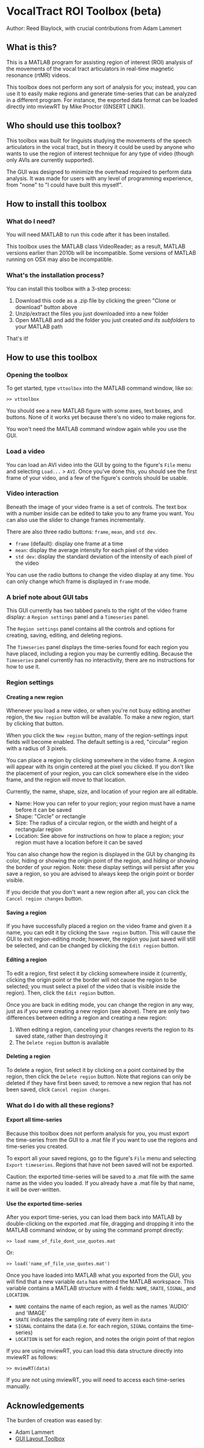 # VocalTract ROI Toolbox (beta)

Author: Reed Blaylock, with crucial contributions from Adam Lammert

## What is this?

This is a MATLAB program for assisting region of interest (ROI) analysis of the movements of the vocal tract articulators in real-time magnetic resonance (rtMR) videos.

This toolbox does not perform any sort of analysis for you; instead, you can use it to easily make regions and generate time-series that can be analyzed in a different program. For instance, the exported data format can be loaded directly into mviewRT by Mike Proctor ((INSERT LINK)).

## Who should use this toolbox?

This toolbox was built for linguists studying the movements of the speech articulators in the vocal tract, but in theory it could be used by anyone who wants to use the region of interest technique for any type of video (though only AVIs are currently supported).

The GUI was designed to minimize the overhead required to perform data analysis. It was made for users with any level of programming experience, from "none" to "I could have built this myself".

## How to install this toolbox

### What do I need?

You will need MATLAB to run this code after it has been installed.

This toolbox uses the MATLAB class VideoReader; as a result, MATLAB versions earlier than 2010b will be incompatible. Some versions of MATLAB running on OSX may also be incompatible.

### What's the installation process?

You can install this toolbox with a 3-step process:

1. Download this code as a .zip file by clicking the green "Clone or download" button above
2. Unzip/extract the files you just downloaded into a new folder
3. Open MATLAB and add the folder you just created *and its subfolders* to your MATLAB path

That's it!

## How to use this toolbox

### Opening the toolbox

To get started, type `vttoolbox` into the MATLAB command window, like so:

```
>> vttoolbox
```

You should see a new MATLAB figure with some axes, text boxes, and buttons. None of it works yet because there's no video to make regions for.

You won't need the MATLAB command window again while you use the GUI.

### Load a video

You can load an AVI video into the GUI by going to the figure's `File` menu and selecting `Load...` > `AVI`. Once you've done this, you should see the first frame of your video, and a few of the figure's controls should be usable.

### Video interaction

Beneath the image of your video frame is a set of controls. The text box with a number inside can be edited to take you to any frame you want. You can also use the slider to change frames incrementally.

There are also three radio buttons: `frame`, `mean`, and `std dev`.
- `frame` (default): display one frame at a time
- `mean`: display the average intensity for each pixel of the video
- `std dev`: display the standard deviation of the intensity of each pixel of the video

You can use the radio buttons to change the video display at any time. You can only change which frame is displayed in `frame` mode.

### A brief note about GUI tabs

This GUI currently has two tabbed panels to the right of the video frame display: a `Region settings` panel and a `Timeseries` panel.

The `Region settings` panel contains all the controls and options for creating, saving, editing, and deleting regions.

The `Timeseries` panel displays the time-series found for each region you have placed, including a region you may be currently editing. Because the `Timeseries` panel currently has no interactivity, there are no instructions for how to use it.

### Region settings

#### Creating a new region

Whenever you load a new video, or when you're not busy editing another region, the `New region` button will be available. To make a new region, start by clicking that button.

When you click the `New region` button, many of the region-settings input fields will become enabled. The default setting is a red, "circular" region with a radius of 3 pixels.

You can place a region by clicking somewhere in the video frame. A region will appear with its origin centered at the pixel you clicked. If you don't like the placement of your region, you can click somewhere else in the video frame, and the region will move to that location.

Currently, the name, shape, size, and location of your region are all editable.

- Name: How you can refer to your region; your region must have a name before it can be saved
- Shape: "Circle" or rectangle
- Size: The radius of a circular region, or the width and height of a rectangular region
- Location: See above for instructions on how to place a region; your region must have a location before it can be saved

You can also change how the region is displayed in the GUI by changing its color, hiding or showing the origin point of the region, and hiding or showing the border of your region. Note: these display settings will persist after you save a region, so you are advised to always keep the origin point or border visible.

If you decide that you don't want a new region after all, you can click the `Cancel region changes` button.

#### Saving a region

If you have successfully placed a region on the video frame and given it a name, you can edit it by clicking the `Save region` button. This will cause the GUI to exit region-editing mode; however, the region you just saved will still be selected, and can be changed by clicking the `Edit region` button.

#### Editing a region

To edit a region, first select it by clicking somewhere inside it (currently, clicking the origin point or the border will not cause the region to be selected; you must select a pixel of the video that is visible inside the region). Then, click the `Edit region` button.

Once you are back in editing mode, you can change the region in any way, just as if you were creating a new region (see above). There are only two differences between editing a region and creating a new region:

1. When editing a region, canceling your changes reverts the region to its saved state, rather than destroying it
2. The `Delete region` button is available

#### Deleting a region

To delete a region, first select it by clicking on a point contained by the region, then click the `Delete region` button. Note that regions can only be deleted if they have first been saved; to remove a new region that has not been saved, click `Cancel region changes`.

### What do I do with all these regions?

#### Export all time-series

Because this toolbox does not perform analysis for you, you must export the time-series from the GUI to a .mat file if you want to use the regions and time-series you created.

To export all your saved regions, go to the figure's `File` menu and selecting `Export timeseries`. Regions that have not been saved will not be exported.

Caution: the exported time-series will be saved to a .mat file with the same name as the video you loaded. If you already have a .mat file by that name, it will be over-written.

#### Use the exported time-series

After you export time-series, you can load them back into MATLAB by double-clicking on the exported .mat file, dragging and dropping it into the MATLAB command window, or by using the command prompt directly:

```
>> load name_of_file_dont_use_quotes.mat
```

Or:

```
>> load('name_of_file_use_quotes.mat')
```

Once you have loaded into MATLAB what you exported from the GUI, you will find that a new variable `data` has entered the MATLAB workspace. This variable contains a MATLAB structure with 4 fields: `NAME`, `SRATE`, `SIGNAL`, and `LOCATION`.

- `NAME` contains the name of each region, as well as the names 'AUDIO' and 'IMAGE'
- `SRATE` indicates the sampling rate of every item in `data`
- `SIGNAL` contains the data (i.e. for each region, `SIGNAL` contains the time-series)
- `LOCATION` is set for each region, and notes the origin point of that region

If you are using mviewRT, you can load this data structure directly into mviewRT as follows:

```
>> mviewRT(data)
```

If you are not using mviewRT, you will need to access each time-series manually.

<!--
## Application architecture

vt.Gui.m generates the user interface by constructing various vt.Component 
objects, most of which are wrappers for the GUI Layout Toolbox classes (uix.*) 
and native MATLAB GUI-related functions (e.g. uimenu() ). The purpose of the 
vt.Component wrapper is to support an event-based unidirectional data-flow 
framework.

Changes to the GUI (i.e. responses to user interaction) are controlled by 
MATLAB's native event system. When the user interacts with a vt.Component, that
component emits an event; the event is processed by vt.Reducer, the "central 
hub" for most of the application logic. Events sent to vt.Reducer are called 
"Actions", denoting that the event occurred when a user performed an action.
  
When appropriate, vt.Reducer will alter the application's "state", stored in 
vt.State. State is the repository of information being currently used in the 
application (e.g. current frame number). vt.Components sometimes use the 
information in vt.State to shape their look (e.g. the component that shows the
current frame of the video gets the frame number from the application state). 
Whenever certain properties of the state change, a MATLAB event is emitted that 
tells any components using those properties to re-render themselves (e.g.
change the picture to another frame). Events triggered by changes in state are 
referred to simply as "State changes".

With this architecture in place, all the data flows in one direction:
vt.Component -> vt.Reducer -> vt.State -> vt.Component

And for a more complicated example, here's a real one:
vt.LoadMenuItem -> callback event -> vt.Reducer -> vt.State.isLoading -> PropSet event -> vt.VideoLoader -> dispatch action -> vt.Reducer.setVideoData { -1-> PropSet event -> vt.Axes.update(), -2-> vt.Reducer.finishedLoading }

The main advantage of unidirectional data-flow is to ensure that individual 
components don't accidentally damage the application state, or prevent other
components from getting the information they need. Additional benefits of this 
architecture include: minimizing the need to pass complex callback functions 
back and forth between components; the ability to let multiple components use 
the same function or functions to make similar changes; and, the decreased 
likelihood of small errors hiding in obscure parts of the application.

(All of these things could have been accomplished in any number of other 
frameworks, but this unidirectional flow structure was adopted in part because 
it is currently fashionable in the world of (web) app development, and in part 
because it is my preferred choice for maintaining application tidiness. If you
discover a problem with the implementation of this framework, pleases submit a
bug report.)

Users are invited to write their own plug-ins for this application by 
extending the vt.State, vt.Reducer, and vt.Component classes to suit their own 
needs.
-->

## Acknowledgements

The burden of creation was eased by:
- Adam Lammert
- <a href="https://www.mathworks.com/matlabcentral/fileexchange/47982-gui-layout-toolbox" target="_blank">GUI Layout Toolbox</a>
<!-- - <a href="http://www.mathworks.com/matlabcentral/fileexchange/1039-hline-and-vline" target="_blank">vline</a> -->